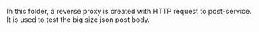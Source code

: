 In this folder, a reverse proxy is created with HTTP request to post-service. It is used to test the big size json post body.

